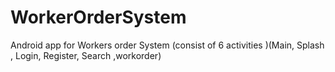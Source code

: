 # WorkerOrderSystem
Android app for Workers order System (consist of 6 activities )(Main, Splash , Login, Register, Search ,workorder) 
